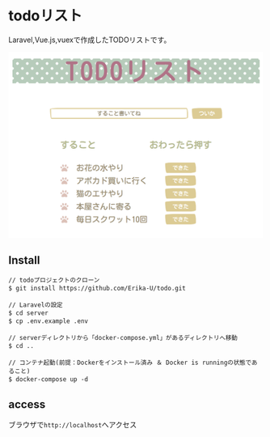 # todoリスト

Laravel,Vue.js,vuexで作成したTODOリストです。

![イメージ画像](https://github.com/Erika-U/todo/blob/img/todosite-view.png)

## Install

```
// todoプロジェクトのクローン
$ git install https://github.com/Erika-U/todo.git

// Laravelの設定
$ cd server
$ cp .env.example .env

// serverディレクトリから「docker-compose.yml」があるディレクトリへ移動
$ cd ..

// コンテナ起動(前提：Dockerをインストール済み ＆ Docker is runningの状態であること)
$ docker-compose up -d

```

## access

ブラウザで`http://localhost`へアクセス
